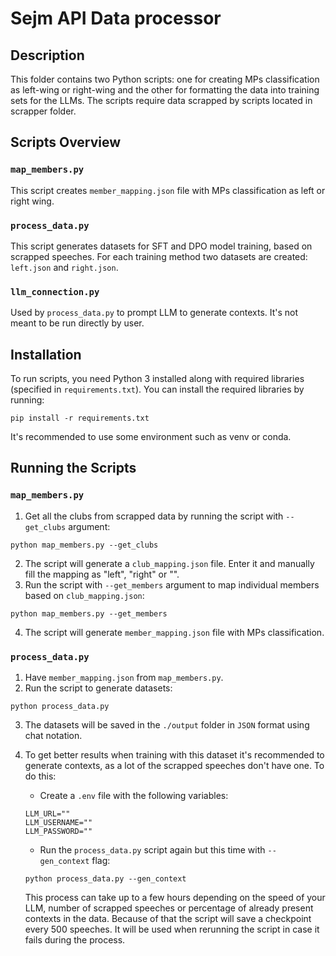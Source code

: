 # Sejm API Data processor

## Description
This folder contains two Python scripts: one for creating MPs classification as left-wing or right-wing and the other for formatting the data into training sets for the LLMs. The scripts require data scrapped by scripts located in scrapper folder.

## Scripts Overview

### `map_members.py`
This script creates `member_mapping.json` file with MPs classification as left or right wing.

### `process_data.py`
This script generates datasets for SFT and DPO model training, based on scrapped speeches. For each training method two datasets are created: `left.json` and `right.json`.

### `llm_connection.py`
Used by `process_data.py` to prompt LLM to generate contexts. It's not meant to be run directly by user.

## Installation

To run scripts, you need Python 3 installed along with required libraries (specified in `requirements.txt`). You can install the required libraries by running:

```
pip install -r requirements.txt
```
It's recommended to use some environment such as venv or conda.

## Running the Scripts

### `map_members.py`
1. Get all the clubs from scrapped data by running the script with `--get_clubs` argument:
```
python map_members.py --get_clubs
```
2. The script will generate a `club_mapping.json` file. Enter it and manually fill the mapping as "left", "right" or "".
3. Run the script with `--get_members` argument to map individual members based on `club_mapping.json`:
```
python map_members.py --get_members
```
4. The script will generate `member_mapping.json` file with MPs classification.

### `process_data.py`
1. Have `member_mapping.json` from `map_members.py`.
2. Run the script to generate datasets:
```
python process_data.py
```
3. The datasets will be saved in the `./output` folder in `JSON` format using chat notation.
4. To get better results when training with this dataset it's recommended to generate contexts, as a lot of the scrapped speeches don't have one. To do this:

    - Create a `.env` file with the following variables:
    ```
    LLM_URL=""
    LLM_USERNAME=""
    LLM_PASSWORD="" 
    ```
    - Run the `process_data.py` script again but this time with `--gen_context` flag:
    ```
    python process_data.py --gen_context
    ```
    This process can take up to a few hours depending on the speed of your LLM, number of scrapped speeches or percentage of already present contexts in the data. Because of that the script will save a checkpoint every 500 speeches. It will be used when rerunning the script in case it fails during the process.
